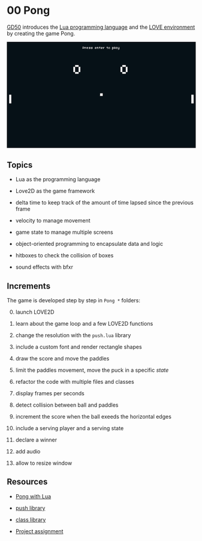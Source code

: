# 00 Pong

[GD50](https://youtu.be/jZqYXSmgDuM) introduces the [Lua programming language](https://www.lua.org/) and the [LOVE environment](http://love2d.org/) by creating the game Pong.

![A few frames from the assignment for "Pong"](https://github.com/borntofrappe/game-development/blob/master/00%20Pong/pong.gif)

## Topics

- Lua as the programming language

- Love2D as the game framework

- delta time to keep track of the amount of time lapsed since the previous frame

- velocity to manage movement

- game state to manage multiple screens

- object-oriented programming to encapsulate data and logic

- hitboxes to check the collision of boxes

- sound effects with bfxr

## Increments

The game is developed step by step in `Pong *` folders:

0. launch LOVE2D

1. learn about the game loop and a few LOVE2D functions

2. change the resolution with the `push.lua` library

3. include a custom font and render rectangle shapes

4. draw the score and move the paddles

5. limit the paddles movement, move the puck in a specific _state_

6. refactor the code with multiple files and classes

7. display frames per seconds

8. detect collision between ball and paddles

9. increment the score when the ball exeeds the horizontal edges

10. include a serving player and a serving state

11. declare a winner

12. add audio

13. allow to resize window

## Resources

- [Pong with Lua](https://youtu.be/jZqYXSmgDuM)

- [push library](https://github.com/Ulydev/push/blob/master/push.lua)

- [class library](https://github.com/vrld/hump/blob/master/class.lua)

- [Project assignment](https://docs.cs50.net/ocw/games/assignments/0/assignment0.html)
